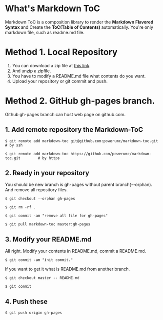 What's Markdown ToC
=====================

Markdown ToC is a composition library to render the **Markdown Flavored Syntax** and Create the **ToC(Table of Contents)** automatically.
You're only markdown file, such as readme.md file.

# Method 1. Local Repository

1. You can download a zip file at [this link](https://github.com/powerumc/markdown-toc/archive/master.zip).
2. And unzip a zipfile.
3. You have to modify a README.md file what contents do you want.
4. Upload your repository or git commit and push.

# Method 2. GitHub gh-pages branch.

Github gh-pages branch can host web page on github.com.

## 1. Add remote repository the Markdown-ToC

```
$ git remote add markdown-toc git@github.com:powerumc/markdown-toc.git            # by ssh

$ git remote add markdown-toc https://github.com/powerumc/markdown-toc.git        # by https

```

## 2. Ready in your repository

You should be  new branch is gh-pages without parent branch(--orphan).
And remove all repository files.

```
$ git checkout --orphan gh-pages

$ git rm -rf .

$ git commit -am "remove all file for gh-pages"

$ git pull markdown-toc master:gh-pages

```

## 3. Modify your README.md

All right. Modify your contents in README.md, commit a README.md.

```
$ git commit -am "init commit."
```

If you want to get it what is README.md from another branch.

```
$ git checkout master -- README.md

$ git commit
```


## 4. Push these

```
$ git push origin gh-pages
```

